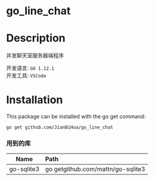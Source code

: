 go_line_chat
==========

# Description
并发聊天室服务器端程序

开发语言: `GO 1.12.1` \
开发工具: `VSCode`

# Installation

This package can be installed with the go get command:

    go get github.com/JianBiHua/go_line_chat

### 用到的库
| Name | Path |
|:---:|:---|
| go-sqlite3 | go getgithub.com/mattn/go-sqlite3|


